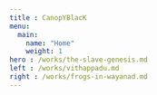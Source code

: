 ```yaml
---
title : CanopYBlacK
menu: 
  main:
    name: "Home"
    weight: 1
hero : /works/the-slave-genesis.md
left : /works/vithappadu.md
right : /works/frogs-in-wayanad.md
---
```


